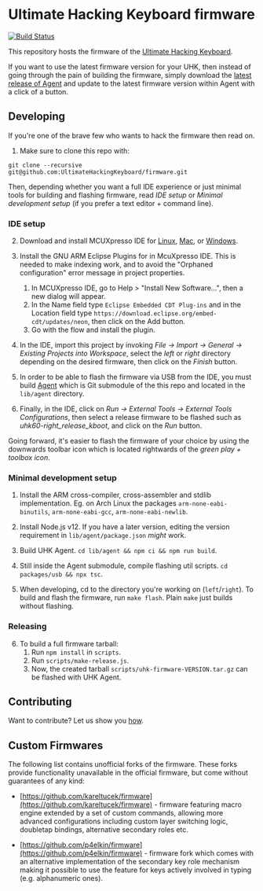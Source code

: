 # Ultimate Hacking Keyboard firmware

[![Build Status](https://cloud.drone.io/api/badges/UltimateHackingKeyboard/firmware/status.svg)](https://cloud.drone.io/UltimateHackingKeyboard/firmware)

This repository hosts the firmware of the [Ultimate Hacking Keyboard](https://ultimatehackingkeyboard.com/).

If you want to use the latest firmware version for your UHK, then instead of going through the pain of building the firmware, simply download the [latest release of Agent](https://github.com/UltimateHackingKeyboard/agent/releases/latest) and update to the latest firmware version within Agent with a click of a button.

## Developing

If you're one of the brave few who wants to hack the firmware then read on.

1. Make sure to clone this repo with:

`git clone --recursive git@github.com:UltimateHackingKeyboard/firmware.git`

Then, depending whether you want a full IDE experience or just minimal tools for building and flashing firmware, read *IDE setup* or *Minimal development setup* (if you prefer a text editor + command line).

### IDE setup

2. Download and install MCUXpresso IDE for [Linux](https://storage.googleapis.com/ugl-static/mcuxpresso-ide/mcuxpressoide-11.2.0_4120.x86_64.deb.bin), [Mac](https://storage.googleapis.com/ugl-static/mcuxpresso-ide/MCUXpressoIDE_11.2.0_4120.pkg), or [Windows](https://storage.googleapis.com/ugl-static/mcuxpresso-ide/MCUXpressoIDE_11.2.0_4120.exe).

3. Install the GNU ARM Eclipse Plugins for in McuXpresso IDE. This is needed to make indexing work, and to avoid the "Orphaned configuration" error message in project properties. 
    1. In MCUXpresso IDE, go to Help > "Install New Software...", then a new dialog will appear.
    2. In the Name field type `Eclipse Embedded CDT Plug-ins` and in the Location field type `https://download.eclipse.org/embed-cdt/updates/neon`, then click on the Add button.
    3. Go with the flow and install the plugin.
    
4. In the IDE, import this project by invoking *File -> Import -> General -> Existing Projects into Workspace*, select the *left* or *right* directory depending on the desired firmware, then click on the *Finish* button.

5. In order to be able to flash the firmware via USB from the IDE, you must build [Agent](https://github.com/UltimateHackingKeyboard/agent) which is Git submodule of the this repo and located in the `lib/agent` directory.

6. Finally, in the IDE, click on *Run -> External Tools -> External Tools Configurations*, then select a release firmware to be flashed such as *uhk60-right_release_kboot*, and click on the *Run* button.

Going forward, it's easier to flash the firmware of your choice by using the downwards toolbar icon which is located rightwards of the *green play + toolbox icon*.

### Minimal development setup

1. Install the ARM cross-compiler, cross-assembler and stdlib implementation. Eg. on Arch Linux the packages `arm-none-eabi-binutils`, `arm-none-eabi-gcc`, `arm-none-eabi-newlib`.

2. Install Node.js v12. If you have a later version, editing the version requirement in `lib/agent/package.json` *might* work.

3. Build UHK Agent. `cd lib/agent && npm ci && npm run build`.

4. Still inside the Agent submodule, compile flashing util scripts. `cd packages/usb && npx tsc`.

5. When developing, cd to the directory you're working on (`left`/`right`). To build and flash the firmware, run `make flash`. Plain `make` just builds without flashing.


### Releasing

6. To build a full firmware tarball:
    1. Run `npm install` in `scripts`.
    2. Run `scripts/make-release.js`.
    3. Now, the created tarball `scripts/uhk-firmware-VERSION.tar.gz` can be flashed with UHK Agent.

## Contributing

Want to contribute? Let us show you [how](/CONTRIBUTING.md).

## Custom Firmwares

The following list contains unofficial forks of the firmware. These forks provide functionality unavailable in the official firmware, but come without guarantees of any kind:

- [https://github.com/kareltucek/firmware](https://github.com/kareltucek/firmware) - firmware featuring macro engine extended by a set of custom commands, allowing more advanced configurations including custom layer switching logic, doubletap bindings, alternative secondary roles etc.

- [https://github.com/p4elkin/firmware](https://github.com/p4elkin/firmware) - firmware fork which comes with an alternative implementation of the secondary key role mechanism making it possible to use the feature for keys actively involved in typing (e.g. alphanumeric ones).

